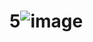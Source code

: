 # 5![image](https://user-images.githubusercontent.com/126434905/221464528-0df0b96b-c2f4-4cbc-a929-48613dc41dd4.png)
